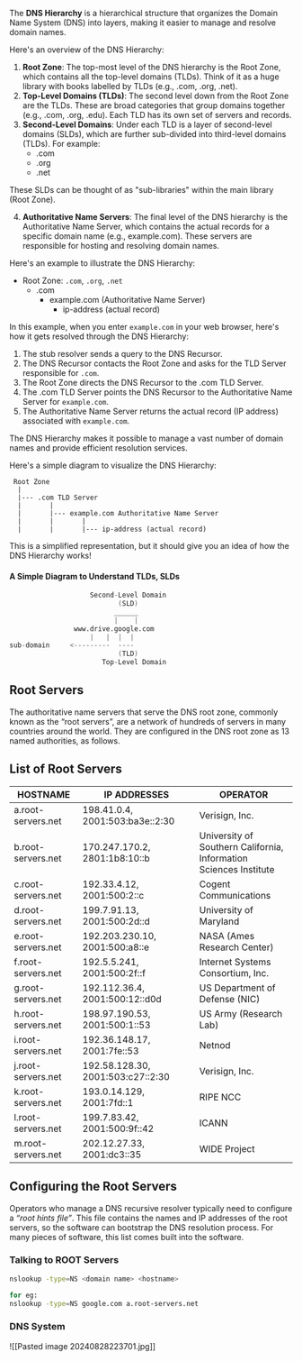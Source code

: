 The **DNS Hierarchy** is a hierarchical structure that organizes the Domain Name System (DNS) into layers, making it easier to manage and resolve domain names.

Here's an overview of the DNS Hierarchy:

1. **Root Zone**: The top-most level of the DNS hierarchy is the Root Zone, which contains all the top-level domains (TLDs). Think of it as a huge library with books labelled by TLDs (e.g., .com, .org, .net).
2. **Top-Level Domains (TLDs)**: The second level down from the Root Zone are the TLDs. These are broad categories that group domains together (e.g., .com, .org, .edu). Each TLD has its own set of servers and records.
3. **Second-Level Domains**: Under each TLD is a layer of second-level domains (SLDs), which are further sub-divided into third-level domains (TLDs). For example:
	* .com
	* .org
	* .net

These SLDs can be thought of as "sub-libraries" within the main library (Root Zone).

4. **Authoritative Name Servers**: The final level of the DNS hierarchy is the Authoritative Name Server, which contains the actual records for a specific domain name (e.g., example.com). These servers are responsible for hosting and resolving domain names.

Here's an example to illustrate the DNS Hierarchy:

* Root Zone: `.com`, `.org`, `.net`
	+ .com
		- example.com (Authoritative Name Server)
			- ip-address (actual record)

In this example, when you enter `example.com` in your web browser, here's how it gets resolved through the DNS Hierarchy:

1. The stub resolver sends a query to the DNS Recursor.
2. The DNS Recursor contacts the Root Zone and asks for the TLD Server responsible for `.com`.
3. The Root Zone directs the DNS Recursor to the .com TLD Server.
4. The .com TLD Server points the DNS Recursor to the Authoritative Name Server for `example.com`.
5. The Authoritative Name Server returns the actual record (IP address) associated with `example.com`.

The DNS Hierarchy makes it possible to manage a vast number of domain names and provide efficient resolution services.

Here's a simple diagram to visualize the DNS Hierarchy:
```
 Root Zone
  |
  |--- .com TLD Server
  |       |
  |       |--- example.com Authoritative Name Server
  |       |       |
  |       |       |--- ip-address (actual record)
```
This is a simplified representation, but it should give you an idea of how the DNS Hierarchy works!

#### A Simple Diagram to Understand TLDs, SLDs

```d
				    Second-Level Domain
						   (SLD)
						  ______
						  |    |
				www.drive.google.com
					|	|  |  |
sub-domain	   <---------  ----
						   (TLD)
					   Top-Level Domain
```


## Root Servers

The authoritative name servers that serve the DNS root zone, commonly known as the “root servers”, are a network of hundreds of servers in many countries around the world. They are configured in the DNS root zone as 13 named authorities, as follows.

## List of Root Servers

| HOSTNAME           | IP ADDRESSES                      | OPERATOR                                                               |
| ------------------ | --------------------------------- | ---------------------------------------------------------------------- |
| a.root-servers.net | 198.41.0.4, 2001:503:ba3e::2:30   | Verisign, Inc.                                                         |
| b.root-servers.net | 170.247.170.2, 2801:1b8:10::b     | University of Southern California,  <br>Information Sciences Institute |
| c.root-servers.net | 192.33.4.12, 2001:500:2::c        | Cogent Communications                                                  |
| d.root-servers.net | 199.7.91.13, 2001:500:2d::d       | University of Maryland                                                 |
| e.root-servers.net | 192.203.230.10, 2001:500:a8::e    | NASA (Ames Research Center)                                            |
| f.root-servers.net | 192.5.5.241, 2001:500:2f::f       | Internet Systems Consortium, Inc.                                      |
| g.root-servers.net | 192.112.36.4, 2001:500:12::d0d    | US Department of Defense (NIC)                                         |
| h.root-servers.net | 198.97.190.53, 2001:500:1::53     | US Army (Research Lab)                                                 |
| i.root-servers.net | 192.36.148.17, 2001:7fe::53       | Netnod                                                                 |
| j.root-servers.net | 192.58.128.30, 2001:503:c27::2:30 | Verisign, Inc.                                                         |
| k.root-servers.net | 193.0.14.129, 2001:7fd::1         | RIPE NCC                                                               |
| l.root-servers.net | 199.7.83.42, 2001:500:9f::42      | ICANN                                                                  |
| m.root-servers.net | 202.12.27.33, 2001:dc3::35        | WIDE Project                                                           |

## Configuring the Root Servers

Operators who manage a DNS recursive resolver typically need to configure a _“root hints file”_. This file contains the names and IP addresses of the root servers, so the software can bootstrap the DNS resolution process. For many pieces of software, this list comes built into the software.

### Talking to ROOT Servers

```bash
nslookup -type=NS <domain name> <hostname>

for eg:
nslookup -type=NS google.com a.root-servers.net
```

### DNS System

![[Pasted image 20240828223701.jpg]]

